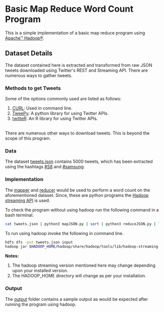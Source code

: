 # Basic Map Reduce Word Count Program

This is a simple implementation of a basic map reduce program using <a href="http://hadoop.apache.org/">Apache™ Hadoop®</a>. 

## Dataset Details
The dataset contained here is extracted and transformed from raw JSON tweets downloaded using Twitter's REST and Streaming API. There are numerous ways to gather tweets. 

### Methods to get Tweets
Some of the options commonly used are listed as follows:
<ol>
<li><a href="https://curl.haxx.se/docs/manpage.html">CURL</a>: Used in command line.
<li><a href="http://www.tweepy.org/">TweePy</a>: A python library for using Twitter APIs.
<li><a href="https://cran.r-project.org/web/packages/twitteR/twitteR.pdf">twitteR</a>: An R library for using Twitter APIs.
</ol>
<br>
There are numerous other ways to download tweets. This is beyond the scope of this program.

### Data
The dataset <a href="https://github.com/InvisibleNemo/MapReduce/blob/master/Word%20Count%20Tweets/tweets.json">tweets.json</a> contains 5000 tweets, which has been extracted using the hashtags <a href="https://twitter.com/search?q=%23S8">#S8</a> and <a href="https://twitter.com/search?q=%23samsung">#samsung</a>.

### Implementation
The <a href="https://github.com/InvisibleNemo/MapReduce/blob/master/Word%20Count%20Tweets/mapJSON.py">mapper</a> and <a href="https://github.com/InvisibleNemo/MapReduce/blob/master/Word%20Count%20Tweets/reduceJSON.py">reducer</a> would be used to perform a word count on the aforementioned dataset. Since, these are python programs the <a href="https://hadoop.apache.org/docs/r1.2.1/streaming.html">Hadoop streaming API</a> is used.

To check the program without using hadoop run the following command in a bash terminal.

```bash
cat tweets.json | python3 mapJSON.py | sort | python3 reduceJSON.py | less
```
To run using hadoop invoke the following in command line.
```bash
hdfs dfs -put tweets.json input
hadoop jar $HADOOP_HOME/hadoop/share/hadoop/tools/lib/hadoop-streaming-2.6.4.jar -input input -output output -mapper mapJSON.py -reducer reduceJSON.py
```
<b>Notes:</b>
<ol>
<li>The hadoop streaming version mentioned here may change depending upon your installed version.
<li>The HADOOP_HOME directory will change as per your installation.
</ol>

### Output
The <a href="https://github.com/InvisibleNemo/MapReduce/tree/master/Word%20Count%20Tweets/output">output</a> folder contains a sample output as would be expected after running the program using hadoop.
